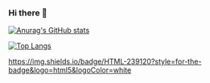 ### Hi there 👋

[![Anurag's GitHub stats](https://github-readme-stats.vercel.app/api?username=Juliuuss)](https://github.com/anuraghazra/github-readme-stats)

[![Top Langs](https://github-readme-stats.vercel.app/api/top-langs/?username=Juliuuss&layout=compact)](https://github.com/anuraghazra/github-readme-stats)

https://img.shields.io/badge/HTML-239120?style=for-the-badge&logo=html5&logoColor=white
<!--
**Juliuuss/Juliuuss** is a ✨ _special_ ✨ repository because its `README.md` (this file) appears on your GitHub profile.

Here are some ideas to get you started:

- 🔭 I’m currently working on ...
- 🌱 I’m currently learning ...
- 👯 I’m looking to collaborate on ...
- 🤔 I’m looking for help with ...
- 💬 Ask me about ...
- 📫 How to reach me: ...
- 😄 Pronouns: ...
- ⚡ Fun fact: ...
-->
